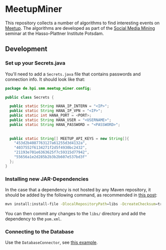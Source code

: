 # MeetupMiner

This repository collects a number of algorithms to find interesting events on [Meetup](http://www.meetup.com/).
The algorithms are developed as part of the [Social Media Mining](http://hpi.de/studium/lehrveranstaltungen/it-systems-engineering/lehrveranstaltung/course/2014/social_media_mining.html) seminar at the Hasso-Plattner Institute Potsdam.

## Development

### Set up your Secrets.java

You'll need to add a `Secrets.java` file that contains passwords and connection info. It should look like that:

```java
package de.hpi.smm.meetup_miner.config;

public class Secrets {

  public static String HANA_IP_INTERN = "<IP>";
  public static String HANA_IP_VPN = "<IP>";
  public static int HANA_PORT = <PORT>;
  public static String HANA_USER = "<USERNAME>";
  public static String HANA_PASSWORD = "<PASSWORD>";
  
  
  public static String[] MEETUP_API_KEYS = new String[]{
    "453d2b4087763127a61255d3d4132a",
    "4037552f6134271f2d5f4930bc2432",
    "21193e701e6363625f7c59315d77942",
    "55656a1e2d285b2b3b2b607e537bd3f"
  };
}
```

### Installing new JAR-Dependencies

In the case that a dependency is not hosted by any Maven repository, it should be added by the following command, as recommended in [this post](http://stackoverflow.com/a/7623805):

```bash
mvn install:install-file -DlocalRepositoryPath=libs -DcreateChecksum=true -Dpackaging=jar -Dfile=<JAR file> -DgroupId=<packageName> -DartifactId=<artefactId> -Dversion=<version>
```

You can then commit any changes to the `libs/` directory and add the dependency to the `pom.xml`.

### Connecting to the Database

Use the `DatabaseConnector`, see [this example](https://github.com/georgwiese/MeetupMiner/blob/master/src/main/java/de/hpi/smm/meetup_miner/db/DbExample.java).
